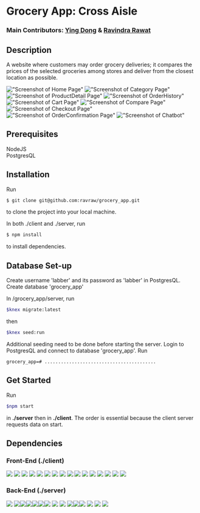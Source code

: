 # Grocery App: Cross Aisle

### Main Contributors: [Ying Dong](https://github.com/dongyingname) & [Ravindra Rawat](https://github.com/ravraw)

## Description

A website where customers may order grocery deliveries; it compares the prices of the selected groceries among stores and deliver from the closest location as possible.

!["Screenshot of Home Page"](https://github.com/ravraw/grocery_app/screenshots/home.png)
!["Screenshot of Category Page"](https://github.com/ravraw/grocery_app/screenshots/category.png)
!["Screenshot of ProductDetail Page"](https://github.com/ravraw/grocery_app/screenshots/productDetails.png)
!["Screenshot of OrderHistory"](https://github.com/ravraw/grocery_app/screenshots/orderHistory.png)
!["Screenshot of Cart Page"](https://github.com/ravraw/grocery_app/screenshots/cart.png)
!["Screenshot of Compare Page"](https://github.com/ravraw/grocery_app/screenshots/compare.png)
!["Screenshot of Checkout Page"](https://github.com/ravraw/grocery_app/screenshots/checkout.png)
!["Screenshot of OrderConfirmation Page"](https://github.com/ravraw/grocery_app/screenshots/orderConfirmation.png)
!["Screenshot of Chatbot"](https://github.com/ravraw/grocery_app/screenshots/chatbot.png)

## Prerequisites

NodeJS </br>
PostgresQL

## Installation

Run

```bash
$ git clone git@github.com:ravraw/grocery_app.git
```

to clone the project into your local machine.

In both ./client and ./server, run

```bash
$ npm install
```

to install dependencies.

## Database Set-up

Create username 'labber' and its password as 'labber' in PostgresQL. Create database 'grocery_app'

In /grocery_app/server, run

```bash
$knex migrate:latest
```

then

```bash
$knex seed:run
```

Additional seeding need to be done before starting the server.
Login to PostgresQL and connect to database 'grocery_app'.
Run

```
grocery_app=# .........................................
```

## Get Started

Run

```bash
$npm start
```

in <b>./server</b> then in <b>./client</b>.
The order is essential because the client server requests data on start.

## Dependencies

### Front-End (./client)

<img src='https://img.shields.io/badge/React-16.6.3-brightgreen.svg' />

<img src='https://img.shields.io/badge/React--Apollo-2.3.2-brightgreen.svg' />
<img src='https://img.shields.io/badge/React--Dom-16.6.3-brightgreen.svg' />
<img src='https://img.shields.io/badge/React--Responsive--modal-3.5.1-brightgreen.svg' />
<img src='https://img.shields.io/badge/React--Router--Dom-4.3.1-brightgreen.svg' />
<img src='https://img.shields.io/badge/React--Scripts-2.1.3-brightgreen.svg' />
<img src='https://img.shields.io/badge/React--Speech--Recognition-1.0.7-brightgreen.svg' />
<img src='https://img.shields.io/badge/React--Stripe--Elements-2.0.1-brightgreen.svg' />
<img src='https://img.shields.io/badge/Apollo--Boost-0.1.22-brightgreen.svg' />
<img src='https://img.shields.io/badge/Apollo--Cache--Inmemory-1.3.12-brightgreen.svg' />
<img src='https://img.shields.io/badge/Apollo--Client-2.4.8-brightgreen.svg' />
<img src='https://img.shields.io/badge/Apollo--Link-1.2.6-brightgreen.svg' />
<img src='https://img.shields.io/badge/Apollo--Utilities-1.0.27-brightgreen.svg' />
<img src='https://img.shields.io/badge/graphql-14.0.2-brightgreen.svg' />
<img src='https://img.shields.io/badge/Node--Sass-4.11.0-brightgreen.svg' />
<img src='https://img.shields.io/badge/Prop--Types-15.6.2-brightgreen.svg' />

### Back-End (./server)

<img src='https://img.shields.io/badge/Apollo--Server-2.2.6-orange.svg' />
<img src='https://img.shields.io/badge/Bcrypt-3.0.3-orange.svg' /><img src='https://img.shields.io/badge/Body--Parser-1.18.3-orange.svg' /><img src='https://img.shields.io/badge/Cors-2.8.5-orange.svg' /><img src='https://img.shields.io/badge/Dotenv-6.2.0-orange.svg' /><img src='https://img.shields.io/badge/Express-4.16.4-orange.svg' /><img src='https://img.shields.io/badge/Faker-4.1.0-orange.svg' />
<img src='https://img.shields.io/badge/Graphql-14.0.2-orange.svg' />
<img src='https://img.shields.io/badge/Graphql--Subscriptions-1.0.0-orange.svg' />
<img src='https://img.shields.io/badge/Jsonwebtoken-8.4.0-orange.svg' /><img src='https://img.shields.io/badge/Knex-0.16.2-orange.svg' /><img src='https://img.shields.io/badge/pg-7.7.1-orange.svg' />
<img src='https://img.shields.io/badge/Stripe-6.19.0-orange.svg' />
<img src='https://img.shields.io/badge/Subscriptions--Transport--WS-0.9.15-orange.svg' />
<img src='https://img.shields.io/badge/Twilio-3.26.0-orange.svg' />

